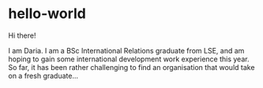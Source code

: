 # hello-world

Hi there!

I am Daria. I am a BSc International Relations graduate from LSE, and am hoping to gain some international development work experience this year. So far, it has been rather challenging to find an organisation that would take on a fresh graduate...
